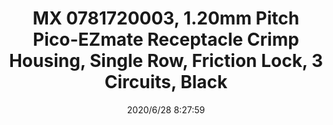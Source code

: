 ﻿---
layout: post 
title: MX 0781720003, 1.20mm Pitch Pico-EZmate Receptacle Crimp Housing, Single Row, Friction Lock, 3 Circuits, Black
tags: MX 78172
categories: wire-harness
overview: MX 0781720003, 1.20mm Pitch Pico-EZmate Receptacle Crimp Housing, Single Row, Friction Lock, 3 Circuits, Black
series: 
part_number: 0781720003
thumb_img: static/202006/375-thumb-20200628162905.jpg
image: static/202006/375-20200628162905.jpg
date: 2020/6/28 8:27:59
---




